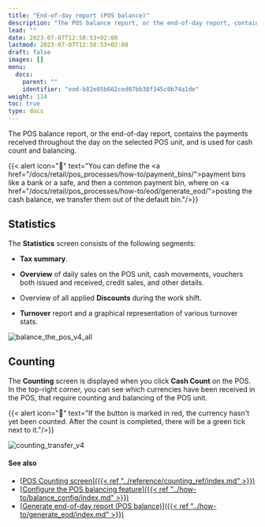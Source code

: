 ```yaml
---
title: "End-of-day report (POS balance)"
description: "The POS balance report, or the end-of-day report, contains the payments received throughout the day on the selected POS unit, and is used for cash count and balancing."
lead: ""
date: 2023-07-07T12:58:53+02:00
lastmod: 2023-07-07T12:58:53+02:00
draft: false
images: []
menu:
  docs:
    parent: ""
    identifier: "eod-b82e05b662ced07bb38f345c0b74a1de"
weight: 114
toc: true
type: docs
---
```


The POS balance report, or the end-of-day report, contains the payments received throughout the day on the selected POS unit, and is used for cash count and balancing. 

{{< alert icon="📝" text="You can define the <a href=\"/docs/retail/pos_processes/how-to/payment_bins/\">payment bins</a> like a bank or a safe, and then a common payment bin, where on <a href=\"/docs/retail/pos_processes/how-to/eod/generate_eod/\">posting the cash balance</a>, we transfer them out of the default bin."/>}}

## Statistics

The **Statistics** screen consists of the following segments:

- **Tax summary**.

- **Overview** of daily sales on the POS unit, cash movements, vouchers both issued and received, credit sales, and other details.

- Overview of all applied **Discounts** during the work shift.

- **Turnover** report and a graphical representation of various turnover stats.

![balance_the_pos_v4_all](balance_pos_v4_balancing_screen_%20all.png)

## Counting

The **Counting** screen is displayed when you click **Cash Count** on the POS. In the top-right corner, you can see which currencies have been received in the POS, that require counting and balancing of the POS unit. 

{{< alert icon="📝" text="If the button is marked in red, the currency hasn't yet been counted. After the count is completed, there will be a green tick next to it."/>}}

![counting_transfer_v4](counting_transfer_v4.png)


#### See also

- [<ins>POS Counting screen<ins>]({{< ref "../reference/counting_ref/index.md" >}})
- [<ins>Configure the POS balancing feature<ins>]({{< ref "../how-to/balance_config/index.md" >}})
- [<ins>Generate end-of-day report (POS balance)<ins>]({{< ref "../how-to/generate_eod/index.md" >}})